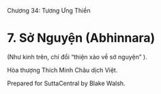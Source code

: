  

Chương 34: Tương Ưng Thiền

# 7\. Sở Nguyện (Abhinnara)

(Như kinh trên, chỉ đổi “thiện xảo về sở nguyện” ).

Hòa thượng Thích Minh Châu dịch Việt.

Prepared for SuttaCentral by Blake Walsh.